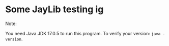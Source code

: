 # Some JayLib testing ig

Note:

You need Java JDK 17.0.5 to run this program. To verify your version: `java -version`.
